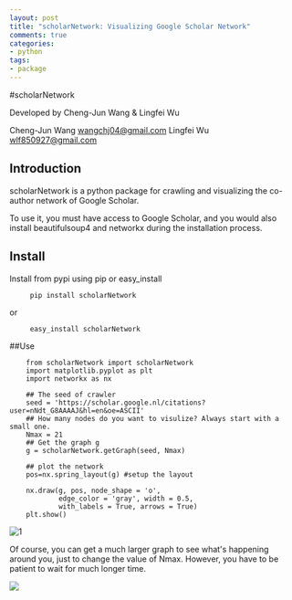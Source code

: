 ```yaml
---
layout: post
title: "scholarNetwork: Visualizing Google Scholar Network"
comments: true
categories:
- python
tags:
- package
---
```



#scholarNetwork

Developed by Cheng-Jun Wang & Lingfei Wu

Cheng-Jun Wang wangchj04@gmail.com
Lingfei Wu wlf850927@gmail.com

## Introduction

scholarNetwork is a python package for crawling and visualizing the co-author network of Google Scholar.

To use it, you must have access to Google Scholar, and you would also install beautifulsoup4 and networkx during the installation process.

## Install
Install from pypi using pip or easy_install

	     pip install scholarNetwork

or

	     easy_install scholarNetwork

##Use

    	from scholarNetwork import scholarNetwork
    	import matplotlib.pyplot as plt
    	import networkx as nx

    	## The seed of crawler
    	seed = 'https://scholar.google.nl/citations?user=nNdt_G8AAAAJ&hl=en&oe=ASCII'
    	## How many nodes do you want to visulize? Always start with a small one.
    	Nmax = 21
    	## Get the graph g
    	g = scholarNetwork.getGraph(seed, Nmax)

    	## plot the network
    	pos=nx.spring_layout(g) #setup the layout

    	nx.draw(g, pos, node_shape = 'o',
    			edge_color = 'gray', width = 0.5,
    			with_labels = True, arrows = True)
    	plt.show()



![1](http://chengjun.qiniudn.com/example.png)

Of course, you can get a much larger graph to see what's happening around you, just to change the value of Nmax. However, you have to be patient to wait for much longer time.

![](http://chengjun.qiniudn.com/ego300large.png)
